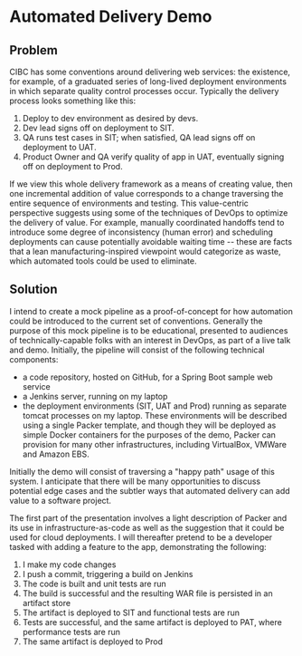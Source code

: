 # Automated Delivery Demo

## Problem

CIBC has some conventions around delivering web services: the existence, for example,
of a graduated series of long-lived deployment environments in which separate quality control
processes occur. Typically the delivery process looks something like this:

1. Deploy to dev environment as desired by devs.
2. Dev lead signs off on deployment to SIT.
3. QA runs test cases in SIT; when satisfied, QA lead signs off on deployment to UAT.
4. Product Owner and QA verify quality of app in UAT, eventually signing off on deployment to
   Prod.

If we view this whole delivery framework as a means of creating value, then one incremental
addition of value corresponds to a change traversing the entire sequence of environments and
testing. This value-centric perspective suggests using some of the techniques of DevOps to
optimize the delivery of value. For example, manually coordinated handoffs tend to introduce
some degree of inconsistency (human error) and scheduling deployments can cause potentially
avoidable waiting time -- these are facts that a lean manufacturing-inspired viewpoint would
categorize as waste, which automated tools could be used to eliminate.

## Solution

I intend to create a mock pipeline as a proof-of-concept for how automation could be
introduced to the current set of conventions. Generally the purpose of this mock pipeline is
to be educational, presented to audiences of technically-capable folks with an interest in DevOps, 
as part of a live talk and demo. Initially, the pipeline will consist of the following technical
components:

- a code repository, hosted on GitHub, for a Spring Boot sample web service
- a Jenkins server, running on my laptop
- the deployment environments (SIT, UAT and Prod) running as separate tomcat processes on my
  laptop. These environments will be described using a single Packer template, and though they
  will be deployed as simple Docker containers for the purposes of the demo, Packer can provision
  for many other infrastructures, including VirtualBox, VMWare and Amazon EBS.

Initially the demo will consist of traversing a "happy path" usage of this system. I anticipate
that there will be many opportunities to discuss potential edge cases and the subtler ways that
automated delivery can add value to a software project.

The first part of the presentation involves a light description of Packer and its use in
infrastructure-as-code as well as the suggestion that it could be used for cloud deployments.
I will thereafter pretend to be a developer tasked with adding a feature to the app, demonstrating
the following:

1. I make my code changes
2. I push a commit, triggering a build on Jenkins
3. The code is built and unit tests are run
4. The build is successful and the resulting WAR file is persisted in an artifact store
5. The artifact is deployed to SIT and functional tests are run
6. Tests are successful, and the same artifact is deployed to PAT, where performance tests
   are run
7. The same artifact is deployed to Prod
